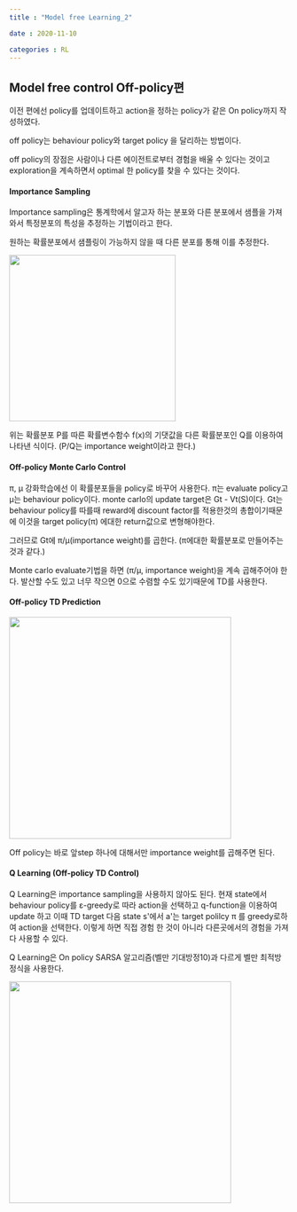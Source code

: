 ```yaml
---
title : "Model free Learning_2"

date : 2020-11-10

categories : RL
---
```


## Model free control Off-policy편

이전 편에선 policy를 업데이트하고 action을 정하는 policy가 같은 On policy까지 작성하였다.

off policy는 behaviour policy와  target policy 을 달리하는 방법이다.

off policy의 장점은 사람이나 다른 에이전트로부터 경험을 배울 수 있다는 것이고
exploration을 계속하면서 optimal 한 policy를 찾을 수 있다는 것이다.



#### Importance Sampling

Importance sampling은 통계학에서 알고자 하는 분포와 다른 분포에서 샘플을 가져와서 특정분포의 특성을 추정하는 기법이라고 한다.

원하는 확률분포에서 샘플링이 가능하지 않을 때 다른 분포를 통해 이를 추정한다.

<img src = "/surabanke/assets/images/ImportanceSampling.png" width = "300">

위는 확률분포 P를 따른 확률변수함수 f(x)의 기댓값을 다른 확률분포인 Q를 이용하여 나타낸 식이다.
(P/Q는  importance weight이라고 한다.)

#### Off-policy Monte Carlo Control
π, μ
강화학습에선 이 확률분포들을 policy로 바꾸어 사용한다. π는 evaluate policy고 μ는 behaviour policy이다.
monte carlo의 update target은 Gt - Vt(S)이다. Gt는 behaviour policy를 따를때 reward에 discount factor를 적용한것의 총합이기때문에 이것을 target policy(π) 에대한 return값으로 변형해야한다.

그러므로 Gt에 π/μ(importance weight)를 곱한다. (π에대한 확률분포로 만들어주는것과 같다.)

Monte carlo evaluate기법을 하면  (π/μ, importance weight)을 계속 곱해주어야 한다. 발산할 수도 있고 너무 작으면 0으로 수렴할 수도 있기때문에 TD를 사용한다.

#### Off-policy TD Prediction

<img src = "/surabanke/assets/images/TDControl_offpolicy.png" width = "400">



Off policy는 바로 앞step 하나에 대해서만 importance weight를 곱해주면 된다.




#### Q Learning (Off-policy TD Control)

Q Learning은 importance sampling을 사용하지 않아도 된다.
현재 state에서 behaviour policy를  ε-greedy로 따라 action을 선택하고 q-function을 이용하여 update 하고 이때 TD target 다음 state s'에서 a'는  target polilcy π 를 greedy로하여 action을 선택한다.
이렇게 하면 직접 경험 한 것이 아니라 다른곳에서의 경험을 가져다 사용할 수 있다.

Q Learning은 On policy SARSA 알고리즘(벨만 기대방정10)과 다르게 벨만 최적방정식을 사용한다.

<img src = "/surabanke/assets/images/Q-learning.png" width = "400">
